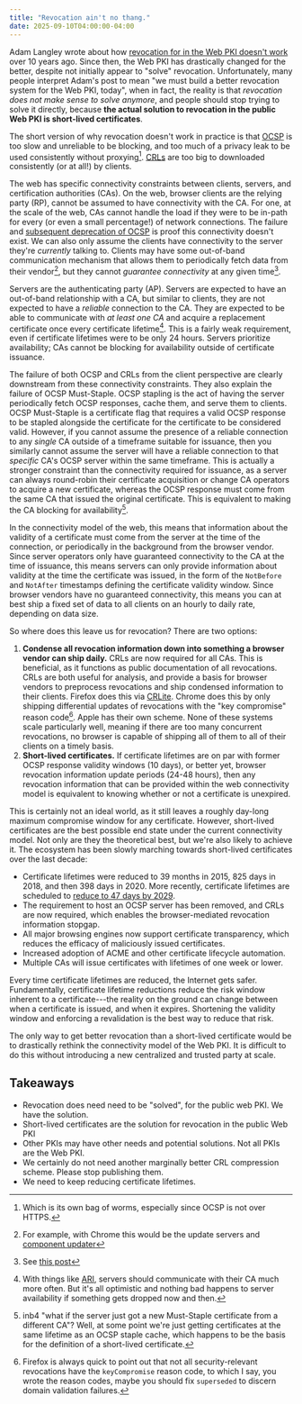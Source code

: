 ```yaml
---
title: "Revocation ain't no thang."
date: 2025-09-10T04:00:00-04:00
---
```


Adam Langley wrote about how [revocation for in the Web PKI doesn't
work][agl-revocation] over 10 years ago. Since then, the Web PKI has drastically
changed for the better, despite not initially appear to "solve" revocation.
Unfortunately, many people interpret Adam's post to mean "we must build a better
revocation system for the Web PKI, today", when in fact, the reality is that
_revocation does not make sense to solve anymore_, and people should stop trying
to solve it directly, because **the actual solution to revocation in the public
Web PKI is short-lived certificates**.

The short version of why revocation doesn't work in practice is that
[OCSP][ocsp] is too slow and unreliable to be blocking, and too much of a
privacy leak to be used consistently without proxying[^1]. [CRLs][crl] are too
big to downloaded consistently (or at all!) by clients.

The web has specific connectivity constraints between clients, servers, and
certification authorities (CAs). On the web, browser clients are the relying
party (RP), cannot be assumed to have connectivity with the CA. For one, at the
scale of the web, CAs cannot handle the load if they were to be in-path for
every (or even a small percentage!) of network connections. The failure and
[subsequent deprecation of OCSP][ocsp-gone] is proof this connectivity doesn't
exist. We can also only assume the clients have connectivity to the server
they're _currently_ talking to. Clients may have some out-of-band communication
mechanism that allows them to periodically fetch data from their vendor[^3], but
they cannot _guarantee connectivity_ at any given time[^4].

Servers are the authenticating party (AP). Servers are expected to have an
out-of-band relationship with a CA, but similar to clients, they are not
expected to have a _reliable_ connection to the CA. They are expected to be able
to communicate with _at least one CA_ and acquire a replacement certificate once
every certificate lifetime[^2]. This is a fairly weak requirement, even if
certificate lifetimes were to be only 24 hours. Servers prioritize availability;
CAs cannot be blocking for availability outside of certificate issuance.

The failure of both OCSP and CRLs from the client perspective are clearly
downstream from these connectivity constraints. They also explain the failure of
OCSP Must-Staple. OCSP stapling is the act of having the server periodically
fetch OCSP responses, cache them, and serve them to clients. OCSP Must-Staple is
a certificate flag that requires a valid OCSP response to be stapled alongside
the certificate for the certificate to be considered valid.  However, if you
cannot assume the presence of a reliable connection to any _single_ CA outside
of a timeframe suitable for issuance, then you similarly cannot assume the
server will have a reliable connection to that _specific_ CA's OCSP server
within the same timeframe. This is actually a stronger constraint than the
connectivity required for issuance, as a server can always round-robin their
certificate acquisition or change CA operators to acquire a new certificate,
whereas the OCSP response must come from the same CA that issued the original
certificate. This is equivalent to making the CA blocking for availability[^5].

In the connectivity model of the web, this means that information about the
validity of a certificate must come from the server at the time of the
connection, or periodically in the background from the browser vendor.
Since server operators only have guaranteed connectivity to the CA at the time
of issuance, this means servers can only provide information about validity at
the time the certificate was issued, in the form of the `NotBefore` and
`NotAfter` timestamps defining the certificate validity window. Since browser
vendors have no guaranteed connectivity, this means you can at best ship a fixed
set of data to all clients on an hourly to daily rate, depending on data size.

So where does this leave us for revocation? There are two options:
1. **Condense all revocation information down into something a browser vendor
  can ship daily.** CRLs are now required for all CAs. This is beneficial, as it
  functions as public documentation of all revocations. CRLs are both useful for
  analysis, and provide a basis for browser vendors to preprocess revocations
  and ship condensed information to their clients. Firefox does this via
  [CRLite][crlite]. Chrome does this by only shipping differential updates of
  revocations with the "key compromise" reason code[^6]. Apple has their own
  scheme. None of these systems scale particularly well, meaning if there are
  too many concurrent revocations, no browser is capable of shipping all of them
  to all of their clients on a timely basis.
2. **Short-lived certificates.** If certificate lifetimes are on par with former
  OCSP response validity windows (10 days), or better yet, browser revocation
  information update periods (24-48 hours), then any revocation information that
  can be provided within the web connectivity model is equivalent to knowing
  whether or not a certificate is unexpired.

This is certainly not an ideal world, as it still leaves a roughly day-long
maximum compromise window for any certificate. However, short-lived certificates
are the best possible end state under the current connectivity model. Not only
are they the theoretical best, but we're also likely to achieve it. The ecosystem
has been slowly marching towards short-lived certificates over the last decade:

- Certificate lifetimes were reduced to 39 months in 2015, 825 days in 2018, and
  then 398 days in 2020. More recently, certificate lifetimes are scheduled to
  [reduce to 47 days by 2029][sc81].
- The requirement to host an OCSP server has been removed, and CRLs are now
  required, which enables the browser-mediated revocation information stopgap.
- All major browsing engines now support certificate transparency, which reduces
  the efficacy of maliciously issued certificates.
- Increased adoption of ACME and other certificate lifecycle automation.
- Multiple CAs will issue certificates with lifetimes of one week or lower.

Every time certificate lifetimes are reduced, the Internet gets safer.
Fundamentally, certificate lifetime reductions reduce the risk window inherent
to a certificate---the reality on the ground can change between when a
certificate is issued, and when it expires. Shortening the validity window and
enforcing a revalidation is the best way to reduce that risk.

The only way to get better revocation than a short-lived certificate would be to
drastically rethink the connectivity model of the Web PKI. It is difficult to do
this without introducing a new centralized and trusted party at scale.

## Takeaways

- Revocation does need need to be "solved", for the public web PKI. We have the solution.
- Short-lived certificates are the solution for revocation in the public Web PKI
- Other PKIs may have other needs and potential solutions. Not all PKIs are the Web PKI.
- We certainly do not need another marginally better CRL compression scheme. Please stop publishing them.
- We need to keep reducing certificate lifetimes.

[^1]: Which is its own bag of worms, especially since OCSP is not over HTTPS.
[^2]: With things like [ARI][ari], servers should communicate with their CA much
  more often. But it's all optimistic and nothing bad happens to server
  availability if something gets dropped now and then.
[^3]: For example, with Chrome this would be the update servers and [component
  updater][component-updater]
[^4]: See [this post][davidben-connectivity]
[^5]: inb4 "what if the server just got a new Must-Staple certificate from a
  different CA"? Well, at some point we're just getting certificates at the same
  lifetime as an OCSP staple cache, which happens to be the basis for the
  definition of a short-lived certificate.
[^6]: Firefox is always quick to point out that not all security-relevant
  revocations have the `keyCompromise` reason code, to which I say, you wrote the
  reason codes, maybe you should fix `superseded` to discern domain validation failures.

[agl-revocation]: https://www.imperialviolet.org/2011/03/18/revocation.html
[component-updater]: https://chromium.googlesource.com/chromium/src/+/lkgr/components/component_updater/README.md
[davidben-connectivity]: https://mailarchive.ietf.org/arch/msg/plants/-icDMfo0S4DegWU29PvcPR91pTA/
[ocsp-gone]: https://cabforum.org/2023/07/14/ballot-sc063v4-make-ocsp-optional-require-crls-and-incentivize-automation/
[crl]: https://en.wikipedia.org/wiki/Certificate_revocation_list
[ocsp]: https://en.wikipedia.org/wiki/Online_Certificate_Status_Protocol
[sc81]: https://cabforum.org/2025/04/11/ballot-sc081v3-introduce-schedule-of-reducing-validity-and-data-reuse-periods/
[ari]: https://letsencrypt.org/2023/03/23/improving-resliiency-and-reliability-with-ari
[crlite]: https://research.mozilla.org/files/2025/04/clubcards_for_the_webpki.pdf
